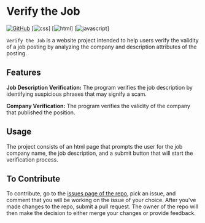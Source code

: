 # Verify the Job

[![GitHub](https://img.shields.io/badge/GitHub-Repository-silver?logo=github)](https://github.com/Deafveloper/verify-the-job)
[![css](https://img.shields.io/badge/-css-lightblue)]
[![html](https://img.shields.io/badge/-html-lightpink)]
[![javascript](https://img.shields.io/badge/-javascript-lightgreen)]

`Verify the Job` is a website project intended to help users verify the validity of a job posting by analyzing the company and description attributes of the posting.

## Features

**Job Description Verification:** The program verifies the job description by identifying suspicious phrases that may signify a scam.

**Company Verification:** The program verifies the validity of the company that published the position.

## Usage

The project consists of an html page that prompts the user for the job company name, the job description, and a submit button that will start the verification process.

## To Contribute

To contribute, go to the [issues page of the repo](https://github.com/Deafveloper/verify-the-job/issues), pick an issue, and  comment that you will be working on the issue 
of your choice. After you've made changes to the repo, submit a pull request. The owner of the repo will then make the decision to either merge your changes or provide feedback.
